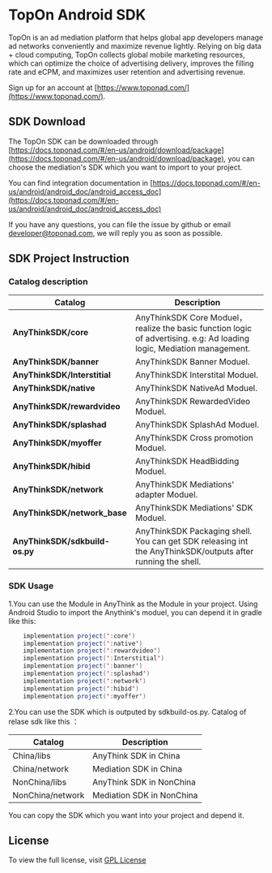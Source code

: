 # TopOn Android SDK

TopOn is an ad mediation platform that helps global app developers manage ad networks conveniently and maximize revenue lightly. Relying on big data + cloud computing, TopOn collects global mobile marketing resources, which can optimize the choice of advertising delivery, improves the filling rate and eCPM, and maximizes user retention and advertising revenue.

Sign up for an account at [https://www.toponad.com/](https://www.toponad.com/).


## SDK Download

The TopOn SDK can be downloaded through [https://docs.toponad.com/#/en-us/android/download/package](https://docs.toponad.com/#/en-us/android/download/package), you can choose the mediation's SDK which you want to import to your project.


You can find integration documentation in [https://docs.toponad.com/#/en-us/android/android_doc/android_access_doc](https://docs.toponad.com/#/en-us/android/android_doc/android_access_doc)


If you have any questions, you can file the issue by github or email [developer@toponad.com](developer@toponad.com), we will 
reply you as soon as possible.



## SDK Project Instruction 

### Catalog description

| Catalog | Description |
| ---- | --- |
|**AnyThinkSDK/core** |AnyThinkSDK Core Moduel，realize the basic function logic of advertising. e.g: Ad loading logic, Mediation management.|
|**AnyThinkSDK/banner** |AnyThinkSDK Banner Moduel.|
|**AnyThinkSDK/Interstitial** |AnyThinkSDK Interstital Moduel.|
|**AnyThinkSDK/native** |AnyThinkSDK NativeAd Moduel.|
|**AnyThinkSDK/rewardvideo** |AnyThinkSDK RewardedVideo Moduel.|
|**AnyThinkSDK/splashad** |AnyThinkSDK SplashAd Moduel.|
|**AnyThinkSDK/myoffer** |AnyThinkSDK Cross promotion Moduel.|
|**AnyThinkSDK/hibid** |AnyThinkSDK HeadBidding Moduel.|
|**AnyThinkSDK/network** |AnyThinkSDK Mediations' adapter Moduel.|
|**AnyThinkSDK/network_base** |AnyThinkSDK Mediations' SDK Moduel.|
|**AnyThinkSDK/sdkbuild-os.py** |AnyThinkSDK Packaging shell. You can get SDK releasing int the AnyThinkSDK/outputs after running the shell.|


### SDK Usage

1.You can use the Module in AnyThink as the Module in your project. Using Android Studio to import the Anythink's moduel, you can depend it in gradle like this:

```java
	implementation project(':core')
	implementation project(':native')
	implementation project(':rewardvideo')
	implementation project(':Interstitial')
	implementation project(':banner')
	implementation project(':splashad')
	implementation project(':network')
	implementation project(':hibid')
	implementation project(':myoffer')
```


2.You can use the SDK which is outputed by sdkbuild-os.py. Catalog of relase sdk like this ：

| Catalog | Description |
| ---- | --- |
|China/libs|AnyThink SDK in China|
|China/network|Mediation SDK in China|
|NonChina/libs|AnyThink SDK in NonChina|
|NonChina/network |Mediation SDK in NonChina|

You can copy the SDK which you want into your project and depend it.



## License
To view the full license, visit [GPL License](LICENSE)<br>
